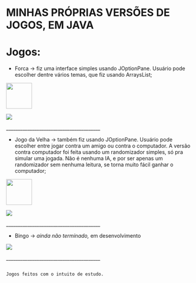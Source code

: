 # MINHAS PRÓPRIAS VERSÕES DE JOGOS, EM JAVA

# Jogos:
- Forca -> fiz uma interface simples usando JOptionPane. Usuário pode escolher dentre vários temas, que fiz usando ArraysList;
 <img src="https://github.com/ashtarts/Jogos_Simples/assets/101262493/4930a889-8a76-4600-af54-9e0e3f4fc640" width="70" />


<p align="side">
<img loading="lazy" src="https://progress-bar.dev/91/?title=almost&color=GREEN&style=for-the-badge"/>
</p>
________________________________________


- Jogo da Velha -> também fiz usando JOptionPane. Usuário pode escolher entre jogar contra um amigo ou contra o computador. A versão contra computador foi feita usando um randomizador simples, só pra simular uma jogada. Não é nenhuma IA, e por ser apenas um randomizador sem nenhuma leitura, se torna muito fácil ganhar o computador;
 <img src="https://github.com/ashtarts/Jogos_Simples/assets/101262493/00133fab-d653-439b-9469-eb9e3b2524a5" width="70" />

  
<p align="side">
<img loading="lazy" src="https://progress-bar.dev/58/?title=halfway&color=GREEN&style=for-the-badge"/>
</p>
________________________________________


- Bingo -> _ainda não terminado,_ em desenvolvimento
 
<p align="side">
<img loading="lazy" src="https://progress-bar.dev/20/?title=started&color=GREEN&style=for-the-badge"/>
</p>
________________________________________

                                                                                           Jogos feitos com o intuito de estudo.
